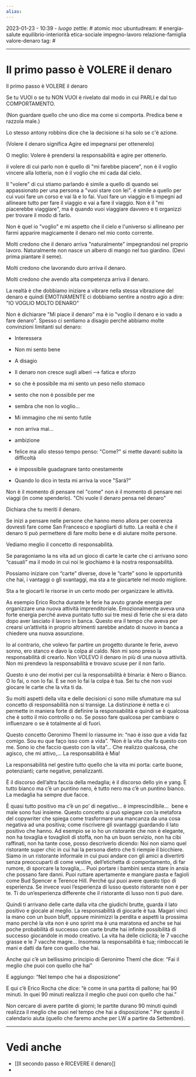 ```yaml
---
alias: 
---
```

2023-01-23 - 10:39 - *luogo*
zettle: # atomic moc
ubuntudream: # energia-salute equilibrio-interiorità etica-sociale impegno-lavoro relazione-famiglia valore-denaro 
tag: #

---
# Il primo passo è VOLERE il denaro


Il primo passo è VOLERE il denaro 

  

Se tu VUOI o se tu NON VUOI è rivelato dal modo in cui PARLI e dal tuo COMPORTAMENTO.

(Non guardare quello che uno dice ma come si comporta. Predica bene e razzola male.)

  

Lo stesso antony robbins dice che la decisione si ha solo se c'è azione.

  

(Volere il denaro significa Agire ed impegnarsi per ottenerelo)

O meglio: Volere è prendersi la responsabilità e agire per ottenerlo.

  

il volere di cui parlo non è quello di "mi farebbe piacere", non è il voglio vincere alla lotteria, non è il voglio che mi cada dal cielo.

Il "volere" di cui stiamo parlando è simile a quello di quando sei appassionato per una persona a "vuoi stare con lei". é simile a quello per cui vuoi fare un corso e vai là e lo fai. Vuoi fare un viaggio e ti impegni ad allineare tutto per fare il viaggio e vai a fare il viaggio. Non è il "mi piacerebbe viaggiare", ma è quando vuoi viaggiare davvero e ti organizzi per trovare il modo di farlo.

Non è quel io "voglio" e mi aspetto che il cielo e l'universo si allineano per farmi apparire magicamente il denaro nel mio conto corrente.

  

Molti credono che il denaro arriva "naturalmente" impegnandosi nel proprio lavoro. Naturalmente non nasce un albero di mango nel tuo giardino. (Devi prima piantare il seme).

Molti credono che lavorando duro arriva il denaro.

Molti credono che avendo alta competenza arriva il denaro.

La realtà è che dobbiamo iniziare a vibrare nella stessa vibrazione del denaro e quindi EMOTIVAMENTE ci dobbiamo sentire a nostro agio a dire: "IO VOGLIO MOLTO DENARO"

  

Non è dichiarare "Mi piace il denaro" ma è io "voglio il denaro e io vado a fare denaro". Spesso ci sentiamo a disagio perché abbiamo molte convinzioni limitanti sul denaro:

- Interessera

- Non mi sento bene

- A disagio

- Il denaro non cresce sugli alberi --> fatica e sforzo

- so che è possibile ma mi sento un peso nello stomaco

- sento che non è possibile per me

- sembra che non lo voglio...

- Mi immagino che mi sento futile

- non arriva mai...

- ambizione

- felice ma allo stesso tempo penso: "Come?" si mette davanti subito la difficoltà

- è impossibile guadagnare tanto onestamente

- Quando lo dico in testa mi arriva la voce "Sarà?"

  

Non è il momento di pensare nel "come" non è il momento di pensare nei viaggi (in come spenderlo). "Chi vuole il denaro pensa nel denaro"

  

Dichiara che tu meriti il denaro.

  

Se inizi a pensare nelle persone che hanno meno allora per coerenza dovresti fare come San Francesco e spogliarti di tutto. La realtà è che il denaro ti può permettere di fare molto bene e di aiutare molte persone.

  

Vediamo meglio il concetto di responsabilità.

Se paragoniamo la ns vita ad un gioco di carte le carte che ci arrivano sono “casuali” ma il modo in cui noi le giochiamo è la nostra responsabilità.

Possiamo iniziare con “carte” diverse, dove le “carte” sono le opportunità che hai, i vantaggi o gli svantaggi, ma sta a te giocartele nel modo migliore.

Sta a te giocarti le risorse in un certo modo per organizzare le attività.

As esempio Erico Rocha durante le ferie ha avuto grande energia per organizzare una nuova attività imprenditoriale. Emozionalmente aveva una forte energia perché aveva puntato tutto sui tre mesi di ferie che si era dato dopo aver lasciato il lavoro in banca. Questo era il tempo che aveva per crearsi un’attività in proprio altrimenti sarebbe andato di nuovo in banca a chiedere una nuova assunzione.

Io al contrario, che volevo far partire un progetto durante le ferie, avevo sonno, ero stanco e davo la colpa al caldo. Non mi sono preso la responsabilità di crearlo. Non VOLEVO il denaro in più di una nuova attività. Non mi prendevo la responsabilità e trovavo scuse per il non farlo.

Questo è uno dei motivi per cui la responsabilità è binaria: è Nero o Bianco. O lo fai, o non lo fai. E se non lo fai la colpa è tua. Sei tu che non vuoi giocare le carte che la vita ti da.

Su molti aspetti della vita e delle decisioni ci sono mille sfumature ma sul concetto di responsabilità non si transige. La distinzione è netta e ci permette in maniera forte di definire la responsabilità e quindi se è qualcosa che è sotto il mio controllo o no. Se posso fare qualcosa per cambiare o influenzare o se è totalmente al di fuori. 

Questo concetto Geronimo Theml lo riassume in: “nao è isso que a vida faz comigo. Sou eu que faço isso com a vida”. “Non è la vita che fa questo con me. Sono io che faccio questo con la vita”... Che realizzo qualcosa, che agisco, che mi attivo,... La responsabilità è Mia!

La responsabilità nel gestire tutto quello che la vita mi porta: carte buone, potenzianti; carte negative, penalizzanti.

È il discorso dell’altra faccia della medaglia; è il discorso dello yin e yang. È tutto bianco ma c’è un puntino nero, è tutto nero ma c’è un puntino bianco. La medaglia ha sempre due facce. 

È quasi tutto positivo ma c’è un po’ di negativo… è imprescindibile…  bene e male sono fusi insieme. Questo concetto si può spiegare con la metafora del copywriter che spiega come trasformare una mancanza da una cosa negativa ad una positiva; come riscrivere gli svantaggi guardando il lato positivo che hanno. Ad esempio se io ho un ristorante che non è elegante, non ha tovaglia e tovaglioli di stoffa, non ha un buon servizio, non ha cibi raffinati, non ha tante cose, posso descriverlo dicendo: Noi non siamo quel ristorante super chic in cui hai la persona dietro che ti riempie il bicchiere. Siamo in un ristorante informale in cui puoi andare con gli amici a divertirti senza preoccuparti di come vestire, dell’etichetta di comportamento, di far rumore, di sporcare la tovaglia,... Puoi portare i bambini senza stare in ansia che possano fare danni. Puoi ruttare apertamente e mangiare pasta e fagioli come Bud Spencer e Terence Hill. Perché qui puoi avere questo tipo di esperienza. Se invece vuoi l’esperienza di lusso questo ristorante non è per te. Ti do un’esperienza differente che il ristorante di lusso non ti può dare. 

Quindi ti arrivano delle carte dalla vita che giudichi brutte, guarda il lato positivo e giocale al meglio. La responsabilità di giocarle è tua. Magari vinci la mano con un buon bluff, oppure minimizzi la perdita e aspetti la prossima mano perché la vita non è uno sprint ma è una maratona ed anche se hai poche probabilità di successo con carte brutte hai infinite possibilità di successo giocandole in modo creativo. La vita ha delle ciclicità; le 7 vacche grasse e le 7 vacche magre… Insomma la responsabilità è tua; rimboccati le mani e datti da fare con quello che hai.

Anche qui c’è un bellissimo principio di Geronimo Theml che dice: “Fai il meglio che puoi con quello che hai”

E aggiungo: “Nel tempo che hai a disposizione”

E qui c’è Erico Rocha che dice: “è come in una partita di pallone; hai 90 minuti. In quei 90 minuti realizza il meglio che puoi con quello che hai.”

Non cercare di avere partite di giorni; le partite durano 90 minuti quindi realizza il meglio che puoi nel tempo che hai a disposizione.” Per questo il calendario aiuta (quello che faremo anche per LW a partire da Settembre).



---
# Vedi anche
- [[Il secondo passo è RICEVERE il denaro]]
- 